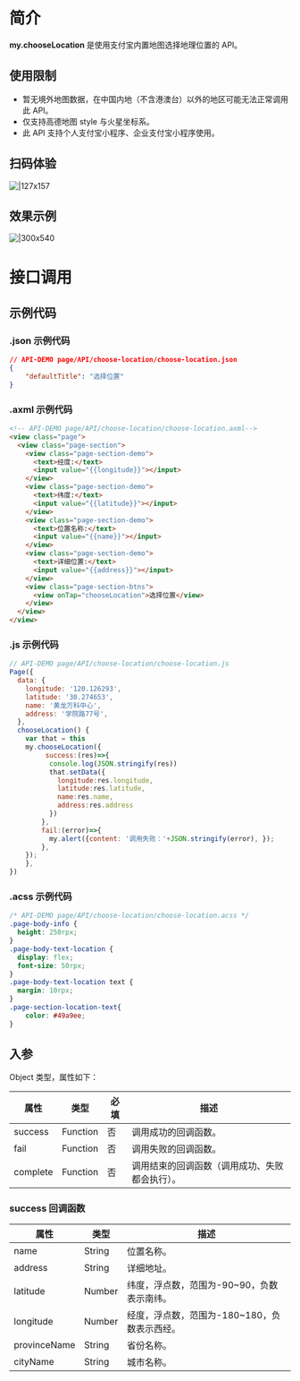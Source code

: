 
# 简介
**my.chooseLocation** 是使用支付宝内置地图选择地理位置的 API。

## 使用限制

- 暂无境外地图数据，在中国内地（不含港澳台）以外的地区可能无法正常调用此 API。
- 仅支持高德地图 style 与火星坐标系。
- 此 API 支持个人支付宝小程序、企业支付宝小程序使用。

## 扫码体验
![|127x157](https://gw.alipayobjects.com/zos/skylark-tools/public/files/fbe458f7103f4acf4ca46843964175e5.png#align=left&display=inline&height=157&margin=%5Bobject%20Object%5D&originHeight=157&originWidth=127&status=done&style=stroke&width=127)

## 效果示例
![|300x540](https://gw.alipayobjects.com/zos/skylark-tools/public/files/746fa254e55ffbf7f45a0efb0e0df1e6.gif#align=left&display=inline&height=540&margin=%5Bobject%20Object%5D&originHeight=540&originWidth=300&status=done&style=stroke&width=300)


# 接口调用

## 示例代码

### .json 示例代码
```json
// API-DEMO page/API/choose-location/choose-location.json
{
    "defaultTitle": "选择位置"
}
```

### .axml 示例代码
```html
<!-- API-DEMO page/API/choose-location/choose-location.axml-->
<view class="page">
  <view class="page-section">
    <view class="page-section-demo">
      <text>经度:</text>
      <input value="{{longitude}}"></input>
    </view>
    <view class="page-section-demo">
      <text>纬度:</text>
      <input value="{{latitude}}"></input>
    </view>
    <view class="page-section-demo">
      <text>位置名称:</text>
      <input value="{{name}}"></input>
    </view>
    <view class="page-section-demo">
      <text>详细位置:</text>
      <input value="{{address}}"></input>
    </view>    
    <view class="page-section-btns">
      <view onTap="chooseLocation">选择位置</view>
    </view>
  </view>
</view>
```

### .js 示例代码
```javascript
// API-DEMO page/API/choose-location/choose-location.js
Page({
  data: {
    longitude: '120.126293',
    latitude: '30.274653',
    name: '黄龙万科中心',
    address: '学院路77号',
  },
  chooseLocation() {
    var that = this
    my.chooseLocation({
         success:(res)=>{
          console.log(JSON.stringify(res))
          that.setData({
            longitude:res.longitude,
            latitude:res.latitude,
            name:res.name,
            address:res.address
          })
        },
        fail:(error)=>{
          my.alert({content: '调用失败：'+JSON.stringify(error), });
        },
    });
    },
})
```

### .acss 示例代码
```css
/* API-DEMO page/API/choose-location/choose-location.acss */
.page-body-info {
  height: 250rpx;
}
.page-body-text-location {
  display: flex;
  font-size: 50rpx;
}
.page-body-text-location text {
  margin: 10rpx;
}
.page-section-location-text{
    color: #49a9ee;
}
```

## 入参
Object 类型，属性如下：

| **属性** | **类型** | **必填** | **描述** |
| --- | --- | --- | --- |
| success | Function | 否 | 调用成功的回调函数。 |
| fail | Function | 否 | 调用失败的回调函数。 |
| complete | Function | 否 | 调用结束的回调函数（调用成功、失败都会执行）。 |


### success 回调函数
| **属性** | **类型** | **描述** |
| --- | --- | --- |
| name | String | 位置名称。 |
| address | String | 详细地址。 |
| latitude | Number | 纬度，浮点数，范围为-90~90，负数表示南纬。 |
| longitude | Number | 经度，浮点数，范围为-180~180，负数表示西经。 |
| provinceName | String | 省份名称。 |
| cityName | String | 城市名称。 |

